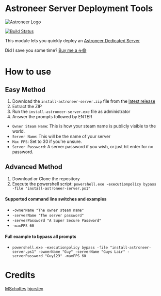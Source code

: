 # Astroneer Server Deployment Tools

![Astroneer Logo](https://astroneer.space/presskit/astroneer/images/header.png)

[![Build Status](https://travis-ci.com/alex4108/astroneer-server-deployment.svg?branch=master)](https://travis-ci.com/alex4108/astroneer-server-deployment)

This module lets you quickly deploy an [Astroneer Dedicated Server](https://blog.astroneer.space/p/astroneer-dedicated-server-details/)

Did I save you some time?  [Buy me a :coffee::smile:](https://venmo.com/alex-schittko)

# How to use

## Easy Method
  
1. Download the `install-astroneer-server.zip` file from the [latest release](https://github.com/alex4108/astroneer-server-deployment/releases) 
1. Extract the ZIP
1. Run the `install-astroneer-server.exe` file as administrator
1. Answer the prompts followed by ENTER

* `Owner Steam Name`: This is how your steam name is publicly visible to the world.
* `Server Name`: This will be the name of your server
* `Max FPS`: Set to 30 if you're unsure.  
* `Server Password`: A server password if you wish, or just hit enter for no password.

## Advanced Method

1. Download or Clone the repository
1. Execute the powershell script: `powershell.exe -executionpolicy bypass -file "install-astroneer-server.ps1"`

#### Supported command line switches and examples

* `-ownerName "The owner steam name"`
* `-serverName "The server password"`
* `-serverPassword "A Super Secure Password"`
* `-maxFPS 60`

#### Full example to bypass all prompts

* `powershell.exe -executionpolicy bypass -file "install-astroneer-server.ps1" -ownerName "Guy" -serverName "Guys Lair" -serverPassword "Guy123" -maxFPS 60`

# Credits

[MScholtes](https://github.com/MScholtes/PS2EXE)
[hjorslev](https://github.com/hjorslev/SteamPS)
